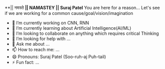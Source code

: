 **|| नमस्ते **|| NAMASTEY ||**
**Suraj Patel**
You are here for a reason...
Let's see if we are working for a common cause/goal/vision/imagination

- 🔭 I’m currently working on CNN, RNN  
- 🌱 I’m currently learning about Artificial Intelligence(AI/ML)
- 👯 I’m looking to collaborate on anything which requires critical Thinking
- 🤔 I’m looking for help with ...
- 💬 Ask me about ...
- 📫 How to reach me: ...
- 😄 Pronouns: Suraj Patel (Soo-ruh-aj Puh-tail)
- ⚡ Fun fact: ...

